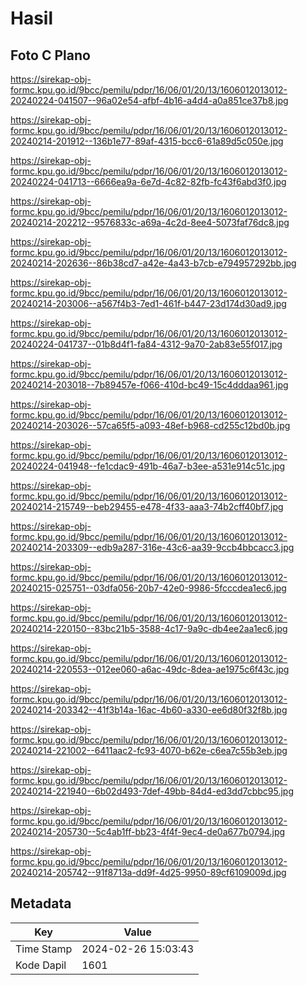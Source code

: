 # Hasil

## Foto C Plano

https://sirekap-obj-formc.kpu.go.id/9bcc/pemilu/pdpr/16/06/01/20/13/1606012013012-20240224-041507--96a02e54-afbf-4b16-a4d4-a0a851ce37b8.jpg

https://sirekap-obj-formc.kpu.go.id/9bcc/pemilu/pdpr/16/06/01/20/13/1606012013012-20240214-201912--136b1e77-89af-4315-bcc6-61a89d5c050e.jpg

https://sirekap-obj-formc.kpu.go.id/9bcc/pemilu/pdpr/16/06/01/20/13/1606012013012-20240224-041713--6666ea9a-6e7d-4c82-82fb-fc43f6abd3f0.jpg

https://sirekap-obj-formc.kpu.go.id/9bcc/pemilu/pdpr/16/06/01/20/13/1606012013012-20240214-202212--9576833c-a69a-4c2d-8ee4-5073faf76dc8.jpg

https://sirekap-obj-formc.kpu.go.id/9bcc/pemilu/pdpr/16/06/01/20/13/1606012013012-20240214-202636--86b38cd7-a42e-4a43-b7cb-e794957292bb.jpg

https://sirekap-obj-formc.kpu.go.id/9bcc/pemilu/pdpr/16/06/01/20/13/1606012013012-20240214-203006--a567f4b3-7ed1-461f-b447-23d174d30ad9.jpg

https://sirekap-obj-formc.kpu.go.id/9bcc/pemilu/pdpr/16/06/01/20/13/1606012013012-20240224-041737--01b8d4f1-fa84-4312-9a70-2ab83e55f017.jpg

https://sirekap-obj-formc.kpu.go.id/9bcc/pemilu/pdpr/16/06/01/20/13/1606012013012-20240214-203018--7b89457e-f066-410d-bc49-15c4dddaa961.jpg

https://sirekap-obj-formc.kpu.go.id/9bcc/pemilu/pdpr/16/06/01/20/13/1606012013012-20240214-203026--57ca65f5-a093-48ef-b968-cd255c12bd0b.jpg

https://sirekap-obj-formc.kpu.go.id/9bcc/pemilu/pdpr/16/06/01/20/13/1606012013012-20240224-041948--fe1cdac9-491b-46a7-b3ee-a531e914c51c.jpg

https://sirekap-obj-formc.kpu.go.id/9bcc/pemilu/pdpr/16/06/01/20/13/1606012013012-20240214-215749--beb29455-e478-4f33-aaa3-74b2cff40bf7.jpg

https://sirekap-obj-formc.kpu.go.id/9bcc/pemilu/pdpr/16/06/01/20/13/1606012013012-20240214-203309--edb9a287-316e-43c6-aa39-9ccb4bbcacc3.jpg

https://sirekap-obj-formc.kpu.go.id/9bcc/pemilu/pdpr/16/06/01/20/13/1606012013012-20240215-025751--03dfa056-20b7-42e0-9986-5fcccdea1ec6.jpg

https://sirekap-obj-formc.kpu.go.id/9bcc/pemilu/pdpr/16/06/01/20/13/1606012013012-20240214-220150--83bc21b5-3588-4c17-9a9c-db4ee2aa1ec6.jpg

https://sirekap-obj-formc.kpu.go.id/9bcc/pemilu/pdpr/16/06/01/20/13/1606012013012-20240214-220553--012ee060-a6ac-49dc-8dea-ae1975c6f43c.jpg

https://sirekap-obj-formc.kpu.go.id/9bcc/pemilu/pdpr/16/06/01/20/13/1606012013012-20240214-203342--41f3b14a-16ac-4b60-a330-ee6d80f32f8b.jpg

https://sirekap-obj-formc.kpu.go.id/9bcc/pemilu/pdpr/16/06/01/20/13/1606012013012-20240214-221002--6411aac2-fc93-4070-b62e-c6ea7c55b3eb.jpg

https://sirekap-obj-formc.kpu.go.id/9bcc/pemilu/pdpr/16/06/01/20/13/1606012013012-20240214-221940--6b02d493-7def-49bb-84d4-ed3dd7cbbc95.jpg

https://sirekap-obj-formc.kpu.go.id/9bcc/pemilu/pdpr/16/06/01/20/13/1606012013012-20240214-205730--5c4ab1ff-bb23-4f4f-9ec4-de0a677b0794.jpg

https://sirekap-obj-formc.kpu.go.id/9bcc/pemilu/pdpr/16/06/01/20/13/1606012013012-20240214-205742--91f8713a-dd9f-4d25-9950-89cf6109009d.jpg


## Metadata

| Key        | Value               |
| ---------- | ------------------- |
| Time Stamp | 2024-02-26 15:03:43 |
| Kode Dapil | 1601                |



